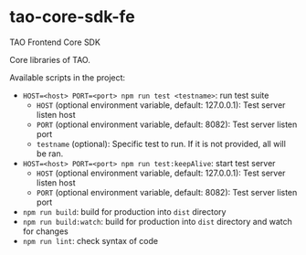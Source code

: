# tao-core-sdk-fe
TAO Frontend Core SDK 

Core libraries of TAO.

Available scripts in the project:

- `HOST=<host> PORT=<port> npm run test <testname>`: run test suite
  - `HOST` (optional environment variable, default: 127.0.0.1): Test server listen host
  - `PORT` (optional environment variable, default: 8082): Test server listen port
  - `testname` (optional): Specific test to run. If it is not provided, all will be ran.
- `HOST=<host> PORT=<port> npm run test:keepAlive`: start test server
  - `HOST` (optional environment variable, default: 127.0.0.1): Test server listen host
  - `PORT` (optional environment variable, default: 8082): Test server listen port
- `npm run build`: build for production into `dist` directory
- `npm run build:watch`: build for production into `dist` directory and watch for changes
- `npm run lint`: check syntax of code